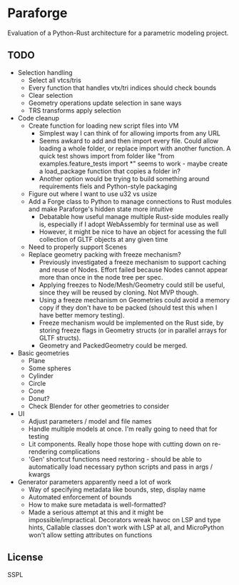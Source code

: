 # Paraforge

Evaluation of a Python-Rust architecture for a parametric modeling project.

## TODO

- Selection handling
  * Select all vtcs/tris
  * Every function that handles vtx/tri indices should check bounds
  * Clear selection
  * Geometry operations update selection in sane ways
  * TRS transforms apply selection
- Code cleanup
  * Create function for loading new script files into VM
    - Simplest way I can think of for allowing imports from any URL
    - Seems awkard to add and then import every file. Could allow loading a
      whole folder, or replace import with another function. A quick test shows
      import from folder like "from examples.feature_tests import *" seems to
      work - maybe create a load_package function that copies a folder in?
    - Another option would be trying to build something around requirements
      fiels and Python-style packaging
  * Figure out where I want to use u32 vs usize
  * Add a Forge class to Python to manage connections to Rust modules and
    make Paraforge's hidden state more intuitive
    - Debatable how useful manage multiple Rust-side modules really is,
      especially if I adopt WebAssembly for terminal use as well
    - However, it might be nice to have an object for acessing the full
      collection of GLTF objects at any given time
  * Need to properly support Scenes
  * Replace geometry packing with freeze mechanism?
    - Previously investigated a freeze mechanism to support caching and reuse of
      Nodes. Effort failed because Nodes cannot appear more than once in the
      node tree per spec.
    - Applying freezes to Node/Mesh/Geometry could still be useful, since they
      will be reused by cloning. Not MVP though.
    - Using a freeze mechanism on Geometries could avoid a memory copy if they
      don't have to be packed (should test this when I have better memory
      testing).
    - Freeze mechanism would be implemented on the Rust side, by storing freeze
      flags in Geometry structs (or in parallel arrays for GLTF structs).
    - Geometry and PackedGeometry could be merged.
- Basic geometries
  * Plane
  * Some spheres
  * Cylinder
  * Circle
  * Cone
  * Donut?
  * Check Blender for other geometries to consider
- UI
  * Adjust parameters / model and file names
  * Handle multiple models at once. I'm really going to need that for testing
  * Lit components. Really hope those hope with cutting down on re-rendering
    complications
  * 'Gen' shortcut functions need restoring - should be able to automatically
    load necessary python scripts and pass in args / kwargs
- Generator parameters apparently need a lot of work
  * Way of specifying metadata like bounds, step, display name
  * Automated enforcement of bounds
  * How to make sure metadata is well-formatted?
  * Made a serious attempt at this and it might be impossible/impractical.
    Decorators wreak havoc on LSP and type hints, Callable classes don't work
    with LSP at all, and MicroPython won't allow setting attributes on functions

## License

SSPL
